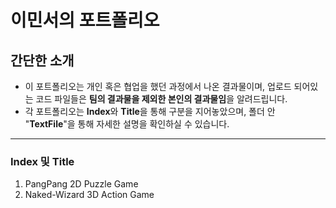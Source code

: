 # 이민서의 포트폴리오
## 간단한 소개
* 이 포트폴리오는 개인 혹은 협업을 했던 과정에서 나온 결과물이며, 업로드 되어있는 코드 파일들은 **팀의 결과물을 제외한 본인의 결과물임**을 알려드립니다.
* 각 포트폴리오는 **Index**와 **Title**을 통해 구분을 지어놓았으며, 폴더 안 "**TextFile**"을 통해 자세한 설명을 확인하실 수 있습니다.
---
### Index 및 Title
1. PangPang 2D Puzzle Game
2. Naked-Wizard 3D Action Game
